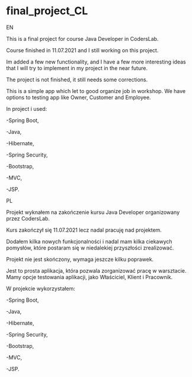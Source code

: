 # final_project_CL
EN

This is a final project for course Java Developer in CodersLab. 

Course finished in 11.07.2021 and I still working on this project.

Im added a few new functionality, and I have a few more interesting ideas that I will try to implement in my project in the near future. 

The project is not finished, it still needs some corrections.

This is a simple app which let to good organize job in workshop. We have options to testing app like Owner, Customer and Employee.

In project i used: 

-Spring Boot, 

-Java, 

-Hibernate, 

-Spring Security, 

-Bootstrap, 

-MVC, 

-JSP. 


PL

Projekt wyknałem na zakończenie kursu Java Developer organizowany przez CodersLab. 

Kurs zakończył się 11.07.2021 lecz nadal pracuję nad projektem.

Dodałem kilka nowych funkcjonalności i nadal mam kilka ciekawych pomysłów, które postaram się w niedalekiej przyszłości zrealizować.

Projekt nie jest skończony, wymaga jeszcze kilku poprawek.

Jest to prosta aplikacja, która pozwala zorganizować pracę w warsztacie. Mamy opcje testowania aplikacji, jako Właściciel, Klient i Pracownik.

W projekcie wykorzystałem:

-Spring Boot, 

-Java, 

-Hibernate, 

-Spring Security, 

-Bootstrap, 

-MVC, 

-JSP. 

